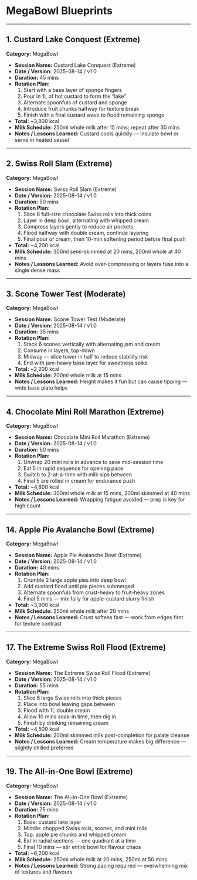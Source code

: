 # MegaBowl Blueprints

---

## **1. Custard Lake Conquest (Extreme)**

**Category:** MegaBowl

- **Session Name:** Custard Lake Conquest (Extreme)
- **Date / Version:** 2025-08-14 / v1.0
- **Duration:** 45 mins
- **Rotation Plan:**
  1. Start with a base layer of sponge fingers
  2. Pour in 1L of hot custard to form the “lake”
  3. Alternate spoonfuls of custard and sponge
  4. Introduce fruit chunks halfway for texture break
  5. Finish with a final custard wave to flood remaining sponge
- **Total:** ~3,800 kcal
- **Milk Schedule:** 250ml whole milk after 15 mins; repeat after 30 mins
- **Notes / Lessons Learned:** Custard cools quickly — insulate bowl or serve in heated vessel

---

## **2. Swiss Roll Slam (Extreme)**

**Category:** MegaBowl

- **Session Name:** Swiss Roll Slam (Extreme)
- **Date / Version:** 2025-08-14 / v1.0
- **Duration:** 50 mins
- **Rotation Plan:**
  1. Slice 8 full-size chocolate Swiss rolls into thick coins
  2. Layer in deep bowl, alternating with whipped cream
  3. Compress layers gently to reduce air pockets
  4. Flood halfway with double cream, continue layering
  5. Final pour of cream, then 10-min softening period before final push
- **Total:** ~4,200 kcal
- **Milk Schedule:** 300ml semi-skimmed at 20 mins, 200ml whole at 40 mins
- **Notes / Lessons Learned:** Avoid over-compressing or layers fuse into a single dense mass

---

## **3. Scone Tower Test (Moderate)**

**Category:** MegaBowl

- **Session Name:** Scone Tower Test (Moderate)
- **Date / Version:** 2025-08-14 / v1.0
- **Duration:** 35 mins
- **Rotation Plan:**
  1. Stack 6 scones vertically with alternating jam and cream
  2. Consume in layers, top-down
  3. Midway — slice tower in half to reduce stability risk
  4. End with jam-heavy base layer for sweetness spike
- **Total:** ~2,200 kcal
- **Milk Schedule:** 200ml whole milk at 15 mins
- **Notes / Lessons Learned:** Height makes it fun but can cause tipping — wide base plate helps

---

## **4. Chocolate Mini Roll Marathon (Extreme)**

**Category:** MegaBowl

- **Session Name:** Chocolate Mini Roll Marathon (Extreme)
- **Date / Version:** 2025-08-14 / v1.0
- **Duration:** 60 mins
- **Rotation Plan:**
  1. Unwrap 20 mini rolls in advance to save mid-session time
  2. Eat 5 in rapid sequence for opening pace
  3. Switch to 2-at-a-time with milk sips between
  4. Final 5 are rolled in cream for endurance push
- **Total:** ~4,800 kcal
- **Milk Schedule:** 300ml whole milk at 15 mins, 200ml skimmed at 40 mins
- **Notes / Lessons Learned:** Wrapping fatigue avoided — prep is key for high count

---

## **14. Apple Pie Avalanche Bowl (Extreme)**

**Category:** MegaBowl

- **Session Name:** Apple Pie Avalanche Bowl (Extreme)
- **Date / Version:** 2025-08-14 / v1.0
- **Duration:** 40 mins
- **Rotation Plan:**
  1. Crumble 2 large apple pies into deep bowl
  2. Add custard flood until pie pieces submerged
  3. Alternate spoonfuls from crust-heavy to fruit-heavy zones
  4. Final 5 mins — mix fully for apple-custard slurry finish
- **Total:** ~3,900 kcal
- **Milk Schedule:** 250ml whole milk after 20 mins
- **Notes / Lessons Learned:** Crust softens fast — work from edges first for texture contrast

---

## **17. The Extreme Swiss Roll Flood (Extreme)**

**Category:** MegaBowl

- **Session Name:** The Extreme Swiss Roll Flood (Extreme)
- **Date / Version:** 2025-08-14 / v1.0
- **Duration:** 55 mins
- **Rotation Plan:**
  1. Slice 6 large Swiss rolls into thick pieces
  2. Place into bowl leaving gaps between
  3. Flood with 1L double cream
  4. Allow 10 mins soak-in time, then dig in
  5. Finish by drinking remaining cream
- **Total:** ~4,500 kcal
- **Milk Schedule:** 200ml skimmed milk post-completion for palate cleanse
- **Notes / Lessons Learned:** Cream temperature makes big difference — slightly chilled preferred

---

## **19. The All-in-One Bowl (Extreme)**

**Category:** MegaBowl

- **Session Name:** The All-in-One Bowl (Extreme)
- **Date / Version:** 2025-08-14 / v1.0
- **Duration:** 75 mins
- **Rotation Plan:**
  1. Base: custard lake layer
  2. Middle: chopped Swiss rolls, scones, and mini rolls
  3. Top: apple pie chunks and whipped cream
  4. Eat in radial sections — one quadrant at a time
  5. Final 10 mins — stir entire bowl for flavour chaos
- **Total:** ~6,200 kcal
- **Milk Schedule:** 250ml whole milk at 20 mins, 250ml at 50 mins
- **Notes / Lessons Learned:** Strong pacing required — overwhelming mix of textures and flavours
